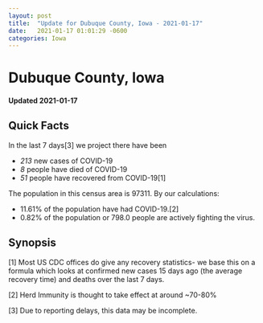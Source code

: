 ```yaml
---
layout: post
title:  "Update for Dubuque County, Iowa - 2021-01-17"
date:   2021-01-17 01:01:29 -0600
categories: Iowa
---
```


# Dubuque County, Iowa
#### Updated 2021-01-17

## Quick Facts

In the last 7 days[3] we project there have been
- *213* new cases of COVID-19
- *8* people have died of COVID-19
- *51* people have recovered from COVID-19[1]

The population in this census area is 97311. By our calculations:
- 11.61% of the population have had COVID-19.[2]
- 0.82% of the population or 798.0 people are actively fighting the virus.

## Synopsis




[1] Most US CDC offices do give any recovery statistics- we base this on a formula which looks at confirmed new cases
15 days ago (the average recovery time) and deaths over the last 7 days.

[2] Herd Immunity is thought to take effect at around ~70-80%

[3] Due to reporting delays, this data may be incomplete.
 
    